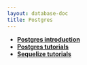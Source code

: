 ```yaml
---
layout: database-doc
title: Postgres
---
```


- **[Postgres introduction](https://www.postgresqltutorial.com/postgresql-cheat-sheet/)**
- **[Postgres tutorials](https://www.tutorialspoint.com/postgresql/index.htm)**
- **[Sequelize tutorials](https://sequelize.org/docs/v6/)**
